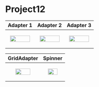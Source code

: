 # Project12


|Adapter 1|Adapter 2|Adapter 3|
|---|---|---|
|<p align="center"><img src = "https://user-images.githubusercontent.com/97438155/225875242-fe68968a-4907-4398-bc54-699451424120.png" width="90%" height="90%"></p>|<p align="center"><img src = "https://user-images.githubusercontent.com/97438155/225875254-af2fec2c-f900-4c7d-9fae-1ba26a325a2d.png" width="90%" height="90%"></p>|<p align="center"><img src = "https://user-images.githubusercontent.com/97438155/225875256-da6c87fb-481a-46b3-ab36-8990e04b1ae7.png" width="90%" height="90%"></p>|

|GridAdapter|Spinner|
|---|---|
|<p align="center"><img src = "https://user-images.githubusercontent.com/97438155/225875267-5798eea9-0730-4c17-b377-dd3387f944a2.png" width="70%" height="70%"></p>|<p align="center"><img src = "https://user-images.githubusercontent.com/97438155/225875285-2e6c4b03-5e55-493d-b875-634dcedf6914.png" width="70%" height="70%"></p>|
